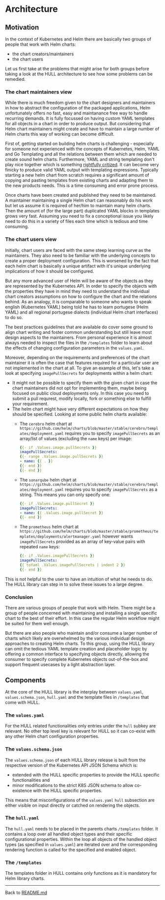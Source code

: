 # Architecture

## Motivation

In the context of Kubernetes and Helm there are basically two groups of people that work with Helm charts:
- the chart creators/maintainers
- the chart users

Let us first take at the problems that might arise for both groups before taking a look at the HULL architecture to see how some problems can be remedied.

### The chart maintainers view

While there is much freedom given to the chart designers and maintainers in how to abstract the configuration of the packaged applications, Helm unfortunately offers no fast, easy and maintanance free way to handle recurring demands. It is fully focussed on having custom YAML templates for all objects in a chart in order to produce output. But considering that Helm chart maintainers might create and have to maintain a large number of Helm charts this way of working can become difficult. 

First of, getting started on building helm charts is challenging - especially for someone not experienced with the concepts of Kubernetes, Helm, YAML and Go Templating and all the relations between them which are needed to create sound helm charts. Furthermore, YAML and string templating don't play nice together which is something [rightfully critized](https://grafana.com/blog/2020/01/09/introducing-tanka-our-way-of-deploying-to-kubernetes/). It can become very finicky to produce valid YAML output with templating expressions. Typically starting a new helm chart from scratch requires a significant amount of copying and pasting templates from existing charts and adapting them to the new products needs. This is a time consuming and error prone process. 
 
Once charts have been created and published they need to be maintained. A maintainer maintaining a single Helm chart can reasonably do his work but let us assume it is required of her/him to maintain many helm charts. Then the amount of (for the large part) duplicated YAML blocks in templates grows very fast. Assuming you need to fix a conceptional issue you likely need to do this in a variety of files each time which is tedious and time consuming.

### The chart users view

Initially, chart users are faced with the same steep learning curve as the maintainers. They also need to be familiar with the underlying concepts to create a proper deployment configuration. This is worsened by the fact that each helm chart is basically a unique artifact with it's unique underlying implications of how it should be configured. 

But any more advanced user of Helm will be aware of the objects as they are represented by the Kubernetes API. In order to specify the objects with the properties they have in mind they need to understand the individual chart creators assumptions on how to configure the chart and the relations behind. As an analogy, it is comparable to someone who wants to speak english (Kubernetes YAML) being told he has to learn portugese (Helm YAML) and all regional portugese dialects (individual Helm chart interfaces) to do so.

The best practices guidelines that are available do cover some ground to align chart writing and foster common understanding but still leave most design aspects to the maintainers. From personal experience it is almost always needed to inspect the files in the `/templates` folder to learn about the effects of changing configuration parameters in the `values.yaml`. 

Moreover, depending on the requirements and preferences of the chart maintainer it is often the case that features required for a particular user are not implemented in the chart at all. To give an example of this, let's take a look at specifying `imagePullSecrets` for deployments within a helm chart:
- It might not be possible to specify them with the given chart in case the chart maintainers did not opt for implementing them, maybe being focused on public cloud deployments only. In this case you need to submit a pull requrest, modify locally, fork or something else to fulfill your requirement.
- The helm chart might have very different expectations on how they should be specified. Looking at some public helm charts available:
  - The `cerebro` helm chart at `https://github.com/helm/charts/blob/master/stable/cerebro/templates/deployment.yaml` requires you to specify `imagePullSecrets` as an array/list of values (excluding the `name` keys) per image:
  
    ```yaml
    {{- if .Values.image.pullSecrets }}
    imagePullSecrets:
    {{- range .Values.image.pullSecrets }}
    - name: {{ . }}
    {{- end }}
    {{- end }}
    ```
  - The `sonarqube` helm chart at `https://github.com/helm/charts/blob/master/stable/cerebro/templates/deployment.yaml` requires you to specify `imagePullSecrets` as a string. This means you can only specify one:
  
    ```yaml
    {{- if .Values.image.pullSecret }}
    imagePullSecrets:
    - name: {{ .Values.image.pullSecret }}
    {{- end }}
    ```

  - The `prometheus` helm chart at `https://github.com/helm/charts/blob/master/stable/prometheus/templates/deployments/alertmanager.yaml` however wants `imagePullSecrets` provided as an array of key-value pairs with repeated `name` keys:
  
    ```yaml
    {{- if .Values.imagePullSecrets }}
    imagePullSecrets:
    {{ toYaml .Values.imagePullSecrets | indent 2 }}
    {{- end }}
    ```

This is not helpful to the user to have an intuition of what he needs to do. The HULL library can step in to solve these issues to a large degree.
### Conclusion

There are various groups of people that work with Helm. There might be a group of people concerned with maintaining and installing a single specific chart to the best of their effort. In this case the regular Helm workflow might be suited for them well enough.

But there are also people who maintain and/or consume a larger number of charts which likely are overwhelmed by the various individual design approaches to creating Helm charts. To this group, using the HULL library can omit the tedious YAML template creation and placeholder logic by offering a common interface to specifying objects directly, allowing the consumer to specify complete Kubernetes objects out-of-the-box and support frequent usecases by a light abstraction layer.

## Components

At the core of the HULL library is the interplay between `values.yaml`, `values.schema.json`, `hull.yaml` and the template files in `/templates` that come with HULL.

### The `values.yaml`

For the HULL related functionalities only entries under the `hull` subkey are relevant. No other top level key is relevant for HULL so it can co-exist with any other Helm chart configuration properties.

### The `values.schema.json`

The `values.schema.json` of each HULL library release is built from the respective version of the Kubernetes API JSON Schema which is:
- extended with the HULL specific properties to provide the HULL specific functionalities and
- minor modifications to the strict K8S JSON schema to allow co-existence with the HULL specific properties.

This means that misconfigurations of the `values.yaml` `hull` subsection are either visible on input directly or catched on rendering the objects.

### The `hull.yaml`

The `hull.yaml` needs to be placed in the parents charts `/templates` folder. It contains a loop over all handled object types and their specific configurational properties. Within the loop all objects of the handled object types (as specified in `values.yaml`) are iterated over and the corresponding rendering function is called for the specified and enabled object. 

### The `/templates`

The templates folder in HULL contains only functions as it is mandatory for Helm library charts. 

---
Back to [README.md](./../README.md)